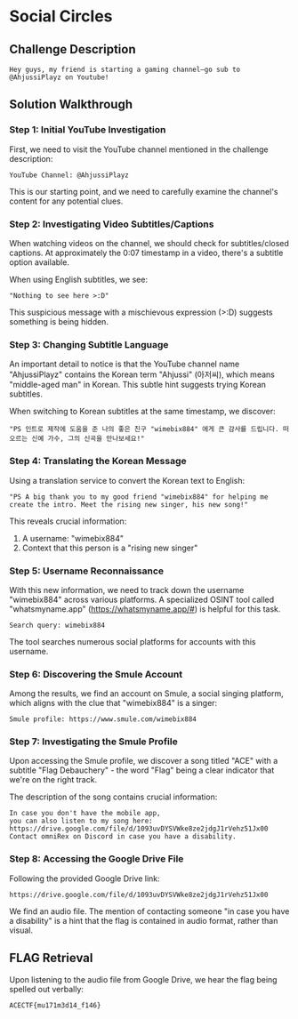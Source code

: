 # Social Circles

## Challenge Description
```
Hey guys, my friend is starting a gaming channel—go sub to @AhjussiPlayz on Youtube!
```

## Solution Walkthrough

### Step 1: Initial YouTube Investigation

First, we need to visit the YouTube channel mentioned in the challenge description:

```
YouTube Channel: @AhjussiPlayz
```

This is our starting point, and we need to carefully examine the channel's content for any potential clues.

### Step 2: Investigating Video Subtitles/Captions

When watching videos on the channel, we should check for subtitles/closed captions. At approximately the 0:07 timestamp in a video, there's a subtitle option available.

When using English subtitles, we see:

```
"Nothing to see here >:D"
```

This suspicious message with a mischievous expression (>:D) suggests something is being hidden.

### Step 3: Changing Subtitle Language

An important detail to notice is that the YouTube channel name "AhjussiPlayz" contains the Korean term "Ahjussi" (아저씨), which means "middle-aged man" in Korean. This subtle hint suggests trying Korean subtitles.

When switching to Korean subtitles at the same timestamp, we discover:

```
"PS 인트로 제작에 도움을 준 나의 좋은 친구 "wimebix884" 에게 큰 감사를 드립니다. 떠오르는 신예 가수, 그의 신곡을 만나보세요!"
```

### Step 4: Translating the Korean Message

Using a translation service to convert the Korean text to English:

```
"PS A big thank you to my good friend "wimebix884" for helping me create the intro. Meet the rising new singer, his new song!"
```

This reveals crucial information:
1. A username: "wimebix884"
2. Context that this person is a "rising new singer"

### Step 5: Username Reconnaissance

With this new information, we need to track down the username "wimebix884" across various platforms. A specialized OSINT tool called "whatsmyname.app" (https://whatsmyname.app/#) is helpful for this task.

```
Search query: wimebix884
```

The tool searches numerous social platforms for accounts with this username.

### Step 6: Discovering the Smule Account

Among the results, we find an account on Smule, a social singing platform, which aligns with the clue that "wimebix884" is a singer:

```
Smule profile: https://www.smule.com/wimebix884
```

### Step 7: Investigating the Smule Profile

Upon accessing the Smule profile, we discover a song titled "ACE" with a subtitle "Flag Debauchery" - the word "Flag" being a clear indicator that we're on the right track.

The description of the song contains crucial information:

```
In case you don't have the mobile app,
you can also listen to my song here:
https://drive.google.com/file/d/1093uvDYSVWke8ze2jdgJ1rVehz51Jx00
Contact omniRex on Discord in case you have a disability.
```

### Step 8: Accessing the Google Drive File

Following the provided Google Drive link:

```
https://drive.google.com/file/d/1093uvDYSVWke8ze2jdgJ1rVehz51Jx00
```

We find an audio file. The mention of contacting someone "in case you have a disability" is a hint that the flag is contained in audio format, rather than visual.

## FLAG Retrieval

Upon listening to the audio file from Google Drive, we hear the flag being spelled out verbally:

```
ACECTF{mu171m3d14_f146}
```
